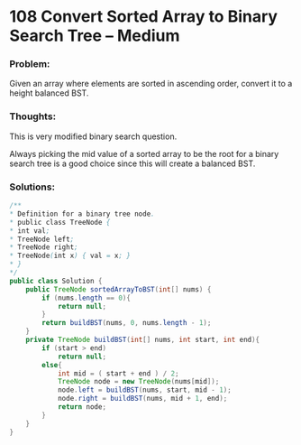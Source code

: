 # 108 Convert Sorted Array to Binary Search Tree – Medium


### Problem:



Given an array where elements are sorted in ascending order, convert it to a height balanced BST.


### Thoughts:



This is very modified binary search question.

Always picking the mid value of a sorted array to be the root for a binary search tree is a good choice since this will create a balanced BST.


### Solutions:



```java
/**
* Definition for a binary tree node.
* public class TreeNode {
* int val;
* TreeNode left;
* TreeNode right;
* TreeNode(int x) { val = x; }
* }
*/
public class Solution {
    public TreeNode sortedArrayToBST(int[] nums) {
        if (nums.length == 0){
            return null;
        }
        return buildBST(nums, 0, nums.length - 1);
    }
    private TreeNode buildBST(int[] nums, int start, int end){
        if (start > end)
            return null;
        else{
            int mid = ( start + end ) / 2;
            TreeNode node = new TreeNode(nums[mid]);
            node.left = buildBST(nums, start, mid - 1);
            node.right = buildBST(nums, mid + 1, end);
            return node;
        }
    }
}
```